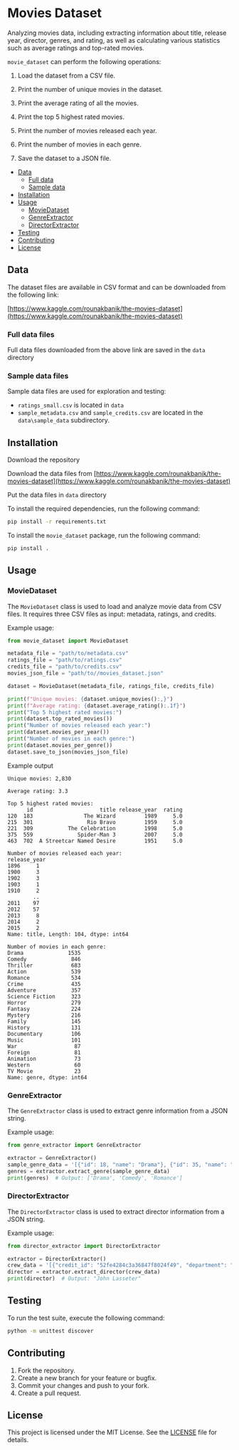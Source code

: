 # Movies Dataset

Analyzing movies data, including extracting information about title, release year, director, genres, and rating, as well as calculating various statistics such as average ratings and top-rated movies.

`movie_dataset` can perform the following operations:

1. Load the dataset from a CSV file.

2. Print the number of unique movies in the dataset.

3. Print the average rating of all the movies.

4. Print the top 5 highest rated movies.

5. Print the number of movies released each year.

6. Print the number of movies in each genre.

7. Save the dataset to a JSON file.

- [Data](#data)
  - [Full data](#fulldata)
  - [Sample data](#sampledata)
- [Installation](#installation)
- [Usage](#usage)
  - [MovieDataset](#moviedataset)
  - [GenreExtractor](#genreextractor)
  - [DirectorExtractor](#directorextractor)
- [Testing](#testing)
- [Contributing](#contributing)
- [License](#license)

## Data

The dataset files are available in CSV format and can be downloaded from the following link:

[https://www.kaggle.com/rounakbanik/the-movies-dataset](https://www.kaggle.com/rounakbanik/the-movies-dataset)

### Full data files

Full data files downloaded from the above link are saved in the `data` directory

### Sample data files

Sample data files are used for exploration and testing:

- `ratings_small.csv` is located in `data`
- `sample_metadata.csv` and `sample_credits.csv` are located in the `data\sample_data` subdirectory.

## Installation

Download the repository

Download the data files from [https://www.kaggle.com/rounakbanik/the-movies-dataset](https://www.kaggle.com/rounakbanik/the-movies-dataset)

Put the data files in `data` directory

To install the required dependencies, run the following command:

```bash
pip install -r requirements.txt
```

To install the `movie_dataset` package, run the following command:

```bash
pip install .
```

## Usage

### MovieDataset

The `MovieDataset` class is used to load and analyze movie data from CSV files. It requires three CSV files as input: metadata, ratings, and credits.

Example usage:

```python
from movie_dataset import MovieDataset

metadata_file = "path/to/metadata.csv"
ratings_file = "path/to/ratings.csv"
credits_file = "path/to/credits.csv"
movies_json_file = "path/to//movies_dataset.json"

dataset = MovieDataset(metadata_file, ratings_file, credits_file)

print(f"Unique movies: {dataset.unique_movies():,}")
print(f"Average rating: {dataset.average_rating():.1f}")
print("Top 5 highest rated movies:")
print(dataset.top_rated_movies())
print("Number of movies released each year:")
print(dataset.movies_per_year())
print("Number of movies in each genre:")
print(dataset.movies_per_genre())
dataset.save_to_json(movies_json_file)
```

Example output

```
Unique movies: 2,830

Average rating: 3.3

Top 5 highest rated movies:
      id                     title release_year  rating
120  183                The Wizard         1989     5.0
215  301                 Rio Bravo         1959     5.0
221  309           The Celebration         1998     5.0
375  559              Spider-Man 3         2007     5.0
463  702  A Streetcar Named Desire         1951     5.0

Number of movies released each year:
release_year
1896     1
1900     3
1902     3
1903     1
1910     2
        ..
2011    97
2012    57
2013     8
2014     2
2015     2
Name: title, Length: 104, dtype: int64

Number of movies in each genre:
Drama              1535
Comedy              846
Thriller            683
Action              539
Romance             534
Crime               435
Adventure           357
Science Fiction     323
Horror              279
Fantasy             224
Mystery             216
Family              145
History             131
Documentary         106
Music               101
War                  87
Foreign              81
Animation            73
Western              60
TV Movie             23
Name: genre, dtype: int64
```

### GenreExtractor

The `GenreExtractor` class is used to extract genre information from a JSON string.

Example usage:

```python
from genre_extractor import GenreExtractor

extractor = GenreExtractor()
sample_genre_data = '[{"id": 18, "name": "Drama"}, {"id": 35, "name": "Comedy"}, {"id": 10749, "name": "Romance"}]'
genres = extractor.extract_genre(sample_genre_data)
print(genres)  # Output: ['Drama', 'Comedy', 'Romance']
```

### DirectorExtractor

The `DirectorExtractor` class is used to extract director information from a JSON string.

Example usage:

```python
from director_extractor import DirectorExtractor

extractor = DirectorExtractor()
crew_data = '[{"credit_id": "52fe4284c3a36847f8024f49", "department": "Directing", "gender": 2, "id": 7879, "job": "Director", "name": "John Lasseter", "profile_path": "/7EdqiNbr4FRjIhKHyPPdFfEEEFG.jpg"}]'
director = extractor.extract_director(crew_data)
print(director)  # Output: "John Lasseter"
```

## Testing

To run the test suite, execute the following command:

```bash
python -m unittest discover
```

## Contributing

1. Fork the repository.
2. Create a new branch for your feature or bugfix.
3. Commit your changes and push to your fork.
4. Create a pull request.

## License

This project is licensed under the MIT License. See the [LICENSE](LICENSE) file for details.
